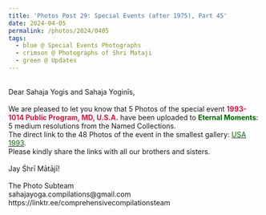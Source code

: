 ```yaml
---
title: 'Photos Post 29: Special Events (after 1975), Part 45'
date: 2024-04-05
permalink: /photos/2024/0405
tags:
  - blue @ Special Events Photographs
  - crimson @ Photographs of Shri Mataji
  - green @ Updates
---
```


<p>
<br>
Dear Sahaja Yogis and Sahaja Yoginīs,<br>
<br>
We are pleased to let you know that 5 Photos of the special event <font color="Crimson"><b>1993-1014 Public Program, MD, U.S.A.</b></font> have been uploaded to <font color="DarkGreen"><b>Eternal Moments</b></font>: 5 medium resolutions from the Named Collections.<br>
The direct link to the 48 Photos of the event in the smallest gallery: <a href="https://eternalmoments.smugmug.com/Countries/USA/1993"><font color="DarkGreen">USA 1993</font></a>.<br> 
Please kindly share the links with all our brothers and sisters.<br>
<br>
Jay Śhrī Mātājī!<br>
<br>
The Photo Subteam<br>
sahajayoga.compilations@gmail.com<br>
https://linktr.ee/comprehensivecompilationsteam
</p>